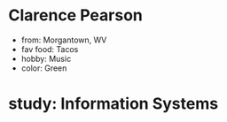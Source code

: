 # Clarence Pearson
* from:  Morgantown, WV
* fav food:  Tacos
* hobby:  Music
* color: Green
# study: Information Systems